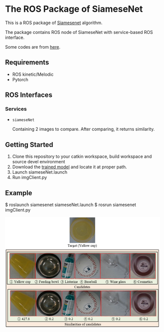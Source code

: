 # The ROS Package of SiameseNet

This is a ROS package of [Siamesenet](https://www.cs.cmu.edu/~rsalakhu/papers/oneshot1.pdf) algorithm.

The package contains ROS node of SiameseNet with service-based ROS interface.

Some codes are from [here](https://github.com/adambielski/siamese-triplet).

## Requirements
* ROS kinetic/Melodic
* Pytorch

## ROS Interfaces
 
### Services

* `siameseNet`

    Containing 2 images to compare. After comparing, it returns similarity.

## Getting Started

1. Clone this repository to your catkin workspace, build workspace and source devel environment 
2. Download the [trained model](https://koreaoffice-my.sharepoint.com/:u:/g/personal/jhj0630_korea_edu/Eedowb8mGyRDgFAJ3_a__JcB4WfatFdCVYlb7o2QyvNz7A?e=HYn5NO) and locate it at proper path.
3. Launch siameseNet.launch
4. Run imgClient.py

## Example

$ roslaunch siamesenet siameseNet.launch
$ rosrun siamesenet imgClient.py

![example1](doc/example.png)
